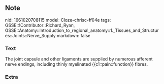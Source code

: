 ## Note
nid: 1661020708115
model: Cloze-chrisc-ff04e
tags: GSSE::!Contributor::Richard_Ryan, GSSE::Anatomy::Introduction_to_regional_anatomy::1._Tissues_and_Structures::Joints::Nerve_Supply
markdown: false

### Text
<div class="toggle">
  The joint capsule and other ligaments are supplied by numerous
  afferent nerve endings, including thinly myelinated
  {{c1::pain::function}} fibres.
</div>

### Extra

